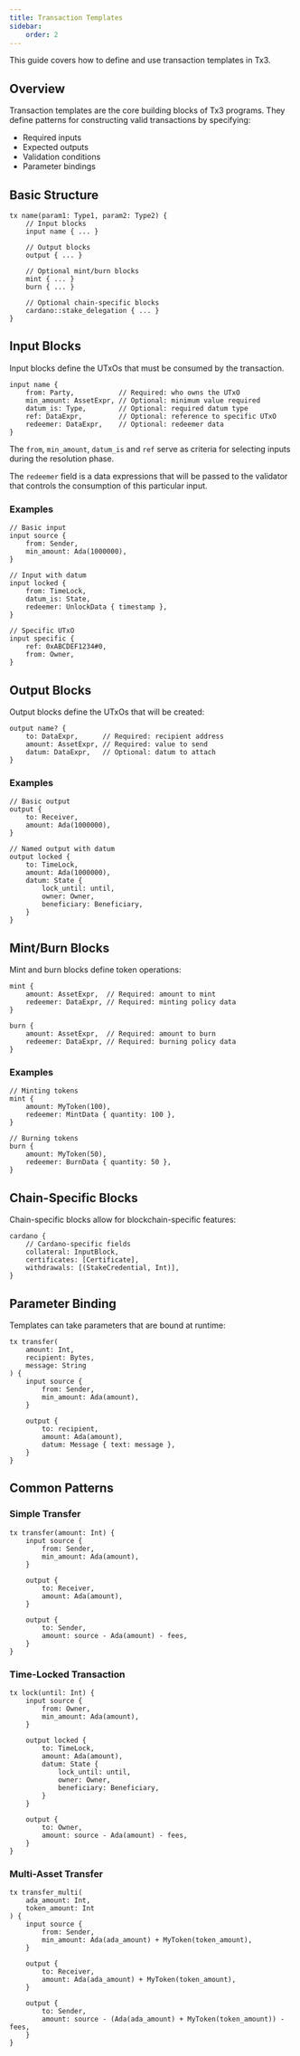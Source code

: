 ```yaml
---
title: Transaction Templates
sidebar:
    order: 2
---
```


This guide covers how to define and use transaction templates in Tx3.

## Overview

Transaction templates are the core building blocks of Tx3 programs. They define patterns for constructing valid transactions by specifying:

- Required inputs
- Expected outputs
- Validation conditions
- Parameter bindings

## Basic Structure

```tx3
tx name(param1: Type1, param2: Type2) {
    // Input blocks
    input name { ... }
    
    // Output blocks
    output { ... }
    
    // Optional mint/burn blocks
    mint { ... }
    burn { ... }
    
    // Optional chain-specific blocks
    cardano::stake_delegation { ... }
}
```

## Input Blocks

Input blocks define the UTxOs that must be consumed by the transaction.

```tx3
input name {
    from: Party,           // Required: who owns the UTxO
    min_amount: AssetExpr, // Optional: minimum value required
    datum_is: Type,        // Optional: required datum type
    ref: DataExpr,         // Optional: reference to specific UTxO
    redeemer: DataExpr,    // Optional: redeemer data
}
```

The `from`, `min_amount`, `datum_is` and `ref` serve as criteria for selecting inputs during the resolution phase.

The `redeemer` field is a data expressions that will be passed to the validator that controls the consumption of this particular input.

### Examples

```tx3
// Basic input
input source {
    from: Sender,
    min_amount: Ada(1000000),
}

// Input with datum
input locked {
    from: TimeLock,
    datum_is: State,
    redeemer: UnlockData { timestamp },
}

// Specific UTxO 
input specific {
    ref: 0xABCDEF1234#0,
    from: Owner,
}
```

## Output Blocks

Output blocks define the UTxOs that will be created:

```tx3
output name? {
    to: DataExpr,      // Required: recipient address
    amount: AssetExpr, // Required: value to send
    datum: DataExpr,   // Optional: datum to attach
}
```

### Examples

```tx3
// Basic output
output {
    to: Receiver,
    amount: Ada(1000000),
}

// Named output with datum
output locked {
    to: TimeLock,
    amount: Ada(1000000),
    datum: State {
        lock_until: until,
        owner: Owner,
        beneficiary: Beneficiary,
    }
}
```

## Mint/Burn Blocks

Mint and burn blocks define token operations:

```tx3
mint {
    amount: AssetExpr,  // Required: amount to mint
    redeemer: DataExpr, // Required: minting policy data
}

burn {
    amount: AssetExpr,  // Required: amount to burn
    redeemer: DataExpr, // Required: burning policy data
}
```

### Examples

```tx3
// Minting tokens
mint {
    amount: MyToken(100),
    redeemer: MintData { quantity: 100 },
}

// Burning tokens
burn {
    amount: MyToken(50),
    redeemer: BurnData { quantity: 50 },
}
```

## Chain-Specific Blocks

Chain-specific blocks allow for blockchain-specific features:

```tx3
cardano {
    // Cardano-specific fields
    collateral: InputBlock,
    certificates: [Certificate],
    withdrawals: [(StakeCredential, Int)],
}
```

## Parameter Binding

Templates can take parameters that are bound at runtime:

```tx3
tx transfer(
    amount: Int,
    recipient: Bytes,
    message: String
) {
    input source {
        from: Sender,
        min_amount: Ada(amount),
    }
    
    output {
        to: recipient,
        amount: Ada(amount),
        datum: Message { text: message },
    }
}
```

## Common Patterns

### Simple Transfer
```tx3
tx transfer(amount: Int) {
    input source {
        from: Sender,
        min_amount: Ada(amount),
    }
    
    output {
        to: Receiver,
        amount: Ada(amount),
    }
    
    output {
        to: Sender,
        amount: source - Ada(amount) - fees,
    }
}
```

### Time-Locked Transaction
```tx3
tx lock(until: Int) {
    input source {
        from: Owner,
        min_amount: Ada(amount),
    }
    
    output locked {
        to: TimeLock,
        amount: Ada(amount),
        datum: State {
            lock_until: until,
            owner: Owner,
            beneficiary: Beneficiary,
        }
    }
    
    output {
        to: Owner,
        amount: source - Ada(amount) - fees,
    }
}
```

### Multi-Asset Transfer
```tx3
tx transfer_multi(
    ada_amount: Int,
    token_amount: Int
) {
    input source {
        from: Sender,
        min_amount: Ada(ada_amount) + MyToken(token_amount),
    }
    
    output {
        to: Receiver,
        amount: Ada(ada_amount) + MyToken(token_amount),
    }
    
    output {
        to: Sender,
        amount: source - (Ada(ada_amount) + MyToken(token_amount)) - fees,
    }
}
```
